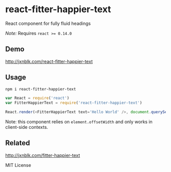 # react-fitter-happier-text

React component for fully fluid headings

*Note:* Requires `react >= 0.14.0`

## Demo

http://jxnblk.com/react-fitter-happier-text

## Usage

```bash
npm i react-fitter-happier-text
```

```js
var React = require('react')
var FitterHappierText = require('react-fitter-happier-text')

React.render(<FitterHappierText text='Hello World' />, document.querySelector('#hello-world'))
```

Note: this component relies on `element.offsetWidth` and only works in client-side contexts.

## Related

http://jxnblk.com/fitter-happier-text

MIT License

